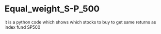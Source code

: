 # Equal_weight_S-P_500

it is a python code which shows which stocks to buy to get same returns as index fund SP500
